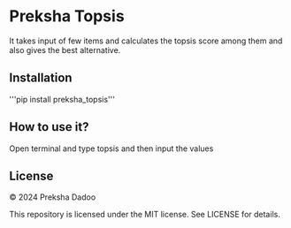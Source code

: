 # Preksha Topsis
It takes input of few items and calculates the topsis score among them and also gives the best alternative.

## Installation
'''pip install preksha_topsis'''

## How to use it?
Open terminal and type topsis and then input the values

## License

©️ 2024 Preksha Dadoo

This repository is licensed under the MIT license.
See LICENSE for details.